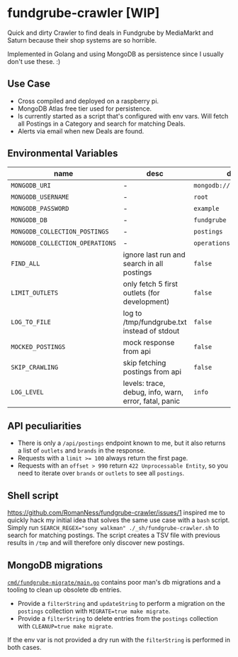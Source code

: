 # fundgrube-crawler [WIP]

Quick and dirty Crawler to find deals in Fundgrube by MediaMarkt and Saturn because their shop systems are so horrible.

Implemented in Golang and using MongoDB as persistence since I usually don't use these. :)

## Use Case

- Cross compiled and deployed on a raspberry pi.
- MongoDB Atlas free tier used for persistence.
- Is currently started as a script that's configured with env vars.
  Will fetch all Postings in a Category and search for matching Deals.
- Alerts via email when new Deals are found.

## Environmental Variables

| name                            | desc                                                  | default                     |
|---------------------------------|-------------------------------------------------------|-----------------------------|
| `MONGODB_URI`                   | -                                                     | `mongodb://localhost:27017` |
| `MONGODB_USERNAME`              | -                                                     | `root`                      |
| `MONGODB_PASSWORD`              | -                                                     | `example`                   |
| `MONGODB_DB`                    | -                                                     | `fundgrube`                 |
| `MONGODB_COLLECTION_POSTINGS`   | -                                                     | `postings`                  |
| `MONGODB_COLLECTION_OPERATIONS` | -                                                     | `operations`                |
| `FIND_ALL`                      | ignore last run and search in all postings            | `false`                     |
| `LIMIT_OUTLETS`                 | only fetch 5 first outlets (for development)          | `false`                     |
| `LOG_TO_FILE`                   | log to /tmp/fundgrube.txt instead of stdout           | `false`                     |
| `MOCKED_POSTINGS`               | mock response from api                                | `false`                     |
| `SKIP_CRAWLING`                 | skip fetching postings from api                       | `false`                     |
| `LOG_LEVEL`                     | levels: trace, debug, info, warn, error, fatal, panic | `info`                      |

## API peculiarities

- There is only a `/api/postings` endpoint known to me, but it also returns a list of `outlets` and `brands` in the
  response.
- Requests with a `limit >= 100` always return the first page.
- Requests with an `offset > 990` return `422 Unprocessable Entity`, so you need to iterate over `brands` or `outlets`
  to see all `postings`.

## Shell script

https://github.com/RomanNess/fundgrube-crawler/issues/1 inspired me to quickly hack my initial idea that solves the same
use case with a `bash` script.
Simply run `SEARCH_REGEX="sony walkman" ./_sh/fundgrube-crawler.sh` to search for matching postings.
The script creates a TSV file with previous results in `/tmp` and will therefore only discover new postings.

## MongoDB migrations
[`cmd/fundgrube-migrate/main.go`](cmd/fundgrube-migrate/main.go) contains poor man's db migrations and a tooling to clean up obsolete db entries.
* Provide a `filterString` and `updateString` to perform a migration on the `postings` collection with `MIGRATE=true make migrate`.
* Provide a `filterString` to delete entries from the `postings` collection with `CLEANUP=true make migrate`.

If the env var is not provided a dry run with the `filterString` is performed in both cases.